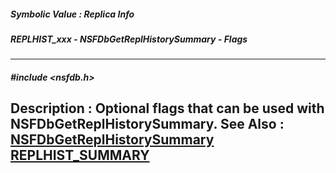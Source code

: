 ##### Symbolic Value : Replica Info
##### REPLHIST_xxx - NSFDbGetReplHistorySummary - Flags
---
##### #include <nsfdb.h>
**Description :**
Optional flags that can be used with NSFDbGetReplHistorySummary.
**See Also :**
[NSFDbGetReplHistorySummary](D:/md_files/NSFDbGetReplHistorySummary.md)
[REPLHIST_SUMMARY](D:/md_files/REPLHIST_SUMMARY.md)
---
